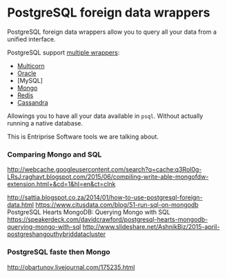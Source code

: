 # PostgreSQL foreign data wrappers

PostgreSQL foreign data wrappers allow you to query all your data
from a unified interface.

PostgreSQL support [multiple wrappers]:

 - [Multicorn]
 - [Oracle]
 - [MySQL]
 - [Mongo]
 - [Redis]
 - [Cassandra]

Allowings you to have all your data available in `psql`.
Without actually running a native database.

This is Entriprise Software tools we are talking about.

### Comparing Mongo and SQL



http://webcache.googleusercontent.com/search?q=cache:q3Rol0g-LRsJ:raghavt.blogspot.com/2015/06/compiling-write-able-mongofdw-extension.html+&cd=1&hl=en&ct=clnk


http://sattia.blogspot.co.za/2014/01/how-to-use-postgresql-foreign-data.html
https://www.citusdata.com/blog/51-run-sql-on-mongodb
PostgreSQL Hearts MongoDB: Querying Mongo with SQL https://speakerdeck.com/davidcrawford/postgresql-hearts-mongodb-querying-mongo-with-sql
http://www.slideshare.net/AshnikBiz/2015-april-postgreshangouthybriddatacluster

### PostgreSQL faste then Mongo

http://obartunov.livejournal.com/175235.html

[My SQL]: https://github.com/EnterpriseDB/mysql_fdw
[Mongo]: https://github.com/EnterpriseDB/mongo_fdw
[Redis]: https://github.com/pg-redis-fdw/redis_fd
[Oracle]: https://github.com/laurenz/oracle_fdw
[Cassandra]: https://github.com/wjch-krl/pgCassandra

[multicorn]: http://multicorn.org/

[multiple wrappers]: https://wiki.postgresql.org/wiki/Foreign_data_wrappers
